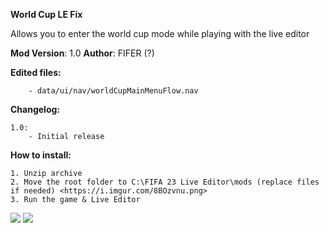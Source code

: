 **World Cup LE Fix**

Allows you to enter the world cup mode while playing with the live editor

**Mod Version**: 1.0
**Author**: FIFER (?)


**Edited files:**
```
    - data/ui/nav/worldCupMainMenuFlow.nav
```

**Changelog:**
```
1.0:
    - Initial release
```

**How to install:**
```
1. Unzip archive
2. Move the root folder to C:\FIFA 23 Live Editor\mods (replace files if needed) <https://i.imgur.com/8BOzvnu.png>
3. Run the game & Live Editor

```

![](https://i.imgur.com/8BOzvnu.png)
![](https://i.imgur.com/7agnhy7.jpeg)
